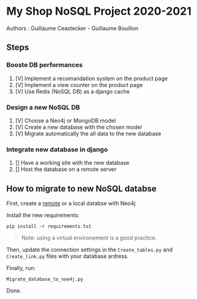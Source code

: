 # My Shop NoSQL Project 2020-2021
Authors : Guillaume Ceastecker - Guillaume Bouillon

## Steps
### Booste DB performances

1. [V] Implement a recomandation system on the product page
2. [V] Implement a view counter on the product page
3. [V] Use Redis (NoSQL DB) as a django cache

### Design a new NoSQL DB

1. [V] Choose a Neo4j or MongoDB model
2. [V] Create a new database with the chosen model
3. [V] Migrate automatically the all data to the new database

### Integrate new database in django

1. [] Have a working site with the new database
2. [] Host the database on a remote server


## How to migrate to new NoSQL databse
First, create a [remote](https://sandbox.neo4j.com/) or a local databse with Neo4j

Install the new requirements:
```console
pip install -r requirements.txt
```
>Note: using a virtual environement is a good practice.

Then, update the connection settings in the `Create_tables.py` and `Create_link.py` files with your database ardress.

Finally, run:
```console
Migrate_database_to_noe4j.py
```

Done.